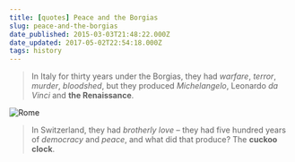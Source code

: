 ```yaml
---
title: [quotes] Peace and the Borgias
slug: peace-and-the-borgias
date_published: 2015-03-03T21:48:22.000Z
date_updated: 2017-05-02T22:54:18.000Z
tags: history
---
```


> In Italy for thirty years under the Borgias, they had *warfare*, *terror*, *murder*, *bloodshed*, but they produced *Michelangelo*, Leonardo *da Vinci* and **the Renaissance**.


![Rome](../images/rome.jpg)


> In Switzerland, they had *brotherly love* – they had five hundred years of *democracy* and *peace*, and what did that produce? The **cuckoo clock**.
